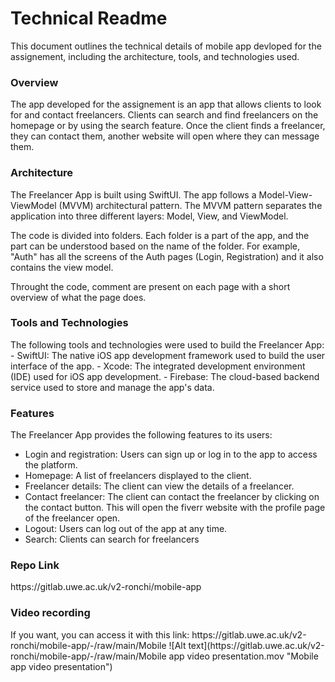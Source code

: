 
<h1>Technical Readme</h1>
This document outlines the technical details of mobile app devloped for the assignement, including the architecture, tools, and technologies used. 

<h3>Overview</h3>
The app developed for the assignement is an app that allows clients to look for and contact freelancers. Clients can search and find freelancers on the homepage or by using the search feature. Once the client finds a freelancer, they can contact them, another website will open where they can message them.

<h3>Architecture</h3>
The Freelancer App is built using SwiftUI. The app follows a Model-View-ViewModel (MVVM) architectural pattern. The MVVM pattern separates the application into three different layers: Model, View, and ViewModel. 

The code is divided into folders. Each folder is a part of the app, and the part can be understood based on the name of the folder. For example, "Auth" has all the screens of the Auth pages (Login, Registration) and it also contains the view model.

Throught the code, comment are present on each page with a short overview of what the page does.

<h3>Tools and Technologies</h3>
The following tools and technologies were used to build the Freelancer App:
- SwiftUI: The native iOS app development framework used to build the user interface of the app.
- Xcode: The integrated development environment (IDE) used for iOS app development.
- Firebase: The cloud-based backend service used to store and manage the app's data.

<h3>Features</h3>
The Freelancer App provides the following features to its users:

- Login and registration: Users can sign up or log in to the app to access the platform.
- Homepage: A list of freelancers displayed to the client.
- Freelancer details: The client can view the details of a freelancer.
- Contact freelancer: The client can contact the freelancer by clicking on the contact button. This will open the fiverr website with the profile page of the freelancer open.
- Logout: Users can log out of the app at any time.
- Search: Clients can search for freelancers 

<h3>Repo Link</h3>
https://gitlab.uwe.ac.uk/v2-ronchi/mobile-app

<h3>Video recording</h3>
If you want, you can access it with this link: https://gitlab.uwe.ac.uk/v2-ronchi/mobile-app/-/raw/main/Mobile
![Alt text](https://gitlab.uwe.ac.uk/v2-ronchi/mobile-app/-/raw/main/Mobile app video presentation.mov "Mobile app video presentation")
